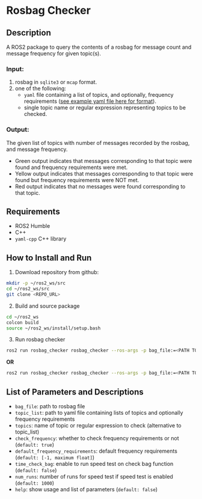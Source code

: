 # Rosbag Checker

## Description
A ROS2 package to query the contents of a rosbag for message count and message frequency for given topic(s). 

### Input:
1. rosbag in `sqlite3` or `mcap` format.
2. one of the following:
    - `yaml` file containing a list of topics, and optionally, frequency requirements ([see example yaml file here for format](https://github.com/bgtier4/rosbag-checker/blob/cpp/input_yaml_format.yaml)).
    - single topic name or regular expression representing topics to be checked.

### Output:
The given list of topics with number of messages recorded by the rosbag, and message frequency.
- Green output indicates that messages corresponding to that topic were found and frequency requirements were met.
- Yellow output indicates that messages corresponding to that topic were found but frequency requirements were NOT met.
- Red output indicates that no messages were found corresponding to that topic.

## Requirements
- ROS2 Humble
- C++
- `yaml-cpp` C++ library

## How to Install and Run
1. Download repository from github:

```bash
mkdir -p ~/ros2_ws/src
cd ~/ros2_ws/src
git clone <REPO_URL>
```

2. Build and source package

```bash
cd ~/ros2_ws
colcon build
source ~/ros2_ws/install/setup.bash
```

3. Run rosbag checker

```bash
ros2 run rosbag_checker rosbag_checker --ros-args -p bag_file:=<PATH TO ROSBAG FILE> -p topic_list:=<PATH TO INPUT YAML FILE>
```

**OR**

```bash
ros2 run rosbag_checker rosbag_checker --ros-args -p bag_file:=<PATH TO ROSBAG FILE> -p topics:=<TOPIC NAME OR REGEX>
```

## List of Parameters and Descriptions
- `bag_file`: path to rosbag file
- `topic_list`: path to yaml file containing lists of topics and optionally frequency requirements
- `topics`: name of topic or regular expression to check (alternative to topic_list)
- `check_frequency`: whether to check frequency requirements or not (`default: true`)
- `default_frequency_requirements`: default frequency requirements (`default: [-1, maximum float]`)
- `time_check_bag`: enable to run speed test on check bag function (`default: false`)
- `num_runs`: number of runs for speed test if speed test is enabled (`default: 1000`)
- `help`: show usage and list of parameters (`default: false`)